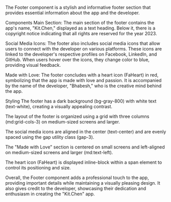The Footer component is a stylish and informative footer section that provides essential information about the app and the developer.

Components
Main Section: The main section of the footer contains the app's name, "Kit.Chen," displayed as a text heading. Below it, there is a copyright notice indicating that all rights are reserved for the year 2023.

Social Media Icons: The footer also includes social media icons that allow users to connect with the developer on various platforms. These icons are linked to the developer's respective profiles on Facebook, LinkedIn, and GitHub. When users hover over the icons, they change color to blue, providing visual feedback.

Made with Love: The footer concludes with a heart icon (FaHeart) in red, symbolizing that the app is made with love and passion. It is accompanied by the name of the developer, "Bhabesh," who is the creative mind behind the app.

Styling
The footer has a dark background (bg-gray-800) with white text (text-white), creating a visually appealing contrast.

The layout of the footer is organized using a grid with three columns (md:grid-cols-3) on medium-sized screens and larger.

The social media icons are aligned in the center (text-center) and are evenly spaced using the gap utility class (gap-3).

The "Made with Love" section is centered on small screens and left-aligned on medium-sized screens and larger (md:text-left).

The heart icon (FaHeart) is displayed inline-block within a span element to control its positioning and size.

Overall, the Footer component adds a professional touch to the app, providing important details while maintaining a visually pleasing design. It also gives credit to the developer, showcasing their dedication and enthusiasm in creating the "Kit.Chen" app.
